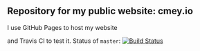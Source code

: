 ## Repository for my public website: cmey.io

I use GitHub Pages to host my website

and Travis CI to test it. Status of `master`: [![Build Status](https://app.travis-ci.com/cmey/cmey.github.io.svg?branch=master)](https://app.travis-ci.com/github/cmey/cmey.github.io)
